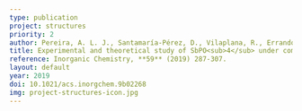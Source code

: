 ```yaml
---
type: publication
project: structures
priority: 2
author: Pereira, A. L. J., Santamaría-Pérez, D., Vilaplana, R., Errandonea, D., Popescu, C., da Silva, E.L., Sans, J.A., Rodríguez-Carvajal, J., Muñoz, A., Rodríguez-Hernández, P. and Mujica, A., Radescu, S. E., Beltrán, A., Otero-de-la-Roza, A., Nalin, M., Mollar, M., and Manjón, F. J.
title: Experimental and theoretical study of SbPO<sub>4</sub> under compression
reference: Inorganic Chemistry, **59** (2019) 287-307.
layout: default
year: 2019
doi: 10.1021/acs.inorgchem.9b02268
img: project-structures-icon.jpg
---
```

